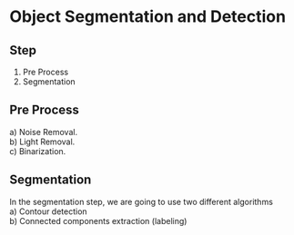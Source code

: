 # Object Segmentation and Detection

## Step 
1. Pre Process
2. Segmentation

## Pre Process
a) Noise Removal.\
b) Light Removal.\
c) Binarization.

## Segmentation
In the segmentation step, we are going to use two different algorithms\
a) Contour detection\
b) Connected components extraction (labeling) 
